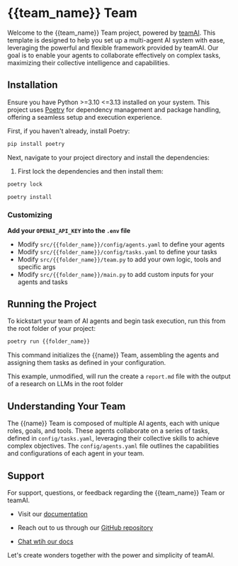 # {{team_name}} Team

Welcome to the {{team_name}} Team project, powered by [teamAI](https://teamai.dev). This template is designed to help you set up a multi-agent AI system with ease, leveraging the powerful and flexible framework provided by teamAI. Our goal is to enable your agents to collaborate effectively on complex tasks, maximizing their collective intelligence and capabilities.

## Installation

Ensure you have Python >=3.10 <=3.13 installed on your system. This project uses [Poetry](https://python-poetry.org/) for dependency management and package handling, offering a seamless setup and execution experience.

First, if you haven't already, install Poetry:

```bash
pip install poetry
```

Next, navigate to your project directory and install the dependencies:

1. First lock the dependencies and then install them:
```bash
poetry lock
```
```bash
poetry install
```
### Customizing

**Add your `OPENAI_API_KEY` into the `.env` file**

- Modify `src/{{folder_name}}/config/agents.yaml` to define your agents
- Modify `src/{{folder_name}}/config/tasks.yaml` to define your tasks
- Modify `src/{{folder_name}}/team.py` to add your own logic, tools and specific args
- Modify `src/{{folder_name}}/main.py` to add custom inputs for your agents and tasks

## Running the Project

To kickstart your team of AI agents and begin task execution, run this from the root folder of your project:

```bash
poetry run {{folder_name}}
```

This command initializes the {{name}} Team, assembling the agents and assigning them tasks as defined in your configuration.

This example, unmodified, will run the create a `report.md` file with the output of a research on LLMs in the root folder

## Understanding Your Team

The {{name}} Team is composed of multiple AI agents, each with unique roles, goals, and tools. These agents collaborate on a series of tasks, defined in `config/tasks.yaml`, leveraging their collective skills to achieve complex objectives. The `config/agents.yaml` file outlines the capabilities and configurations of each agent in your team.

## Support

For support, questions, or feedback regarding the {{team_name}} Team or teamAI.
- Visit our [documentation](https://docs.teamai.dev)
- Reach out to us through our [GitHub repository](https://github.com/Decentralized-Labs-Inc/teamai)

- [Chat wtih our docs](https://chatg.pt/DWjSBZn)

Let's create wonders together with the power and simplicity of teamAI.
